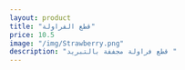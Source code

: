 ```yaml
---
layout: product
title: "قطع الفراولة"
price: 10.5
image: "/img/Strawberry.png"
description: "قطع فراولة مجففة بالتبريد "
---
```



